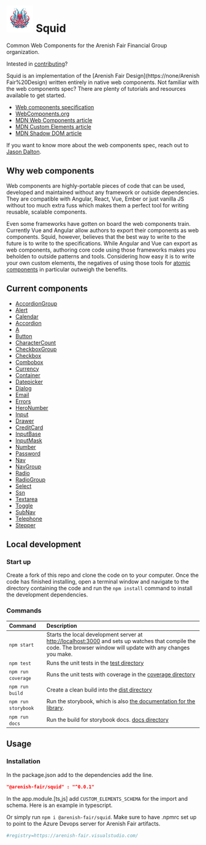 # <img src="logo.png" width="70" height="70"> Squid

Common Web Components for the Arenish Fair Financial Group organization.

Intested in [contributing](CONTRIBUTING.MD)?

Squid is an implementation of the  [Arenish Fair Design](https://none/Arenish Fair%20Design) written entirely in native web components. Not familiar with the web components spec? There are plenty of tutorials and resources available to get started.

- [Web components specification](https://github.com/w3c/webcomponents)
- [WebComponents.org](https://www.webcomponents.org/)
- [MDN Web Components article](https://developer.mozilla.org/en-US/docs/Web/Web_Components)
- [MDN Custom Elements article](https://developer.mozilla.org/en-US/docs/Web/API/Window/customElements)
- [MDN Shadow DOM article](https://developer.mozilla.org/en-US/docs/Web/API/Element/attachShadow)

If you want to know more about the web components spec, reach out to [Jason Dalton](mailto:jdalton@hotmaile.com).

## Why web components

Web components are highly-portable pieces of code that can be used, developed and maintained without any framework or outside dependencies. They are compatible with Angular, React, Vue, Ember or just vanilla JS without too much extra fuss which makes them a perfect tool for writing reusable, scalable components.

Even some frameworks have gotten on board the web components train. Currently Vue and Angular allow authors to export their components as web components. Squid, however, believes that the best way to write to the future is to write to the specifications. While Angular and Vue can export as web components, authoring core code using those frameworks makes you beholden to outside patterns and tools. Considering how easy it is to write your own custom elements, the negatives of using those tools for [atomic components](http://bradfrost.com/blog/post/atomic-web-design/) in particular outweigh the benefits.

## Current components


- [AccordionGroup](./src/squid-accordion-group)
- [Alert](./src/squid-alert)
- [Calendar](./src/squid-calendar)
- [Accordion](./src/squid-accordion)
- [A](./src/squid-a)
- [Button](./src/squid-button)
- [CharacterCount](./src/squid-character-count)
- [CheckboxGroup](./src/squid-checkbox-group)
- [Checkbox](./src/squid-checkbox)
- [Combobox](./src/squid-combobox)
- [Currency](./src/squid-currency)
- [Container](./src/squid-container)
- [Datepicker](./src/squid-datepicker)
- [Dialog](./src/squid-dialog)
- [Email](./src/squid-email)
- [Errors](./src/squid-errors)
- [HeroNumber](./src/squid-hero-number)
- [Input](./src/squid-input)
- [Drawer](./src/squid-drawer)
- [CreditCard](./src/squid-credit-card)
- [InputBase](./src/squid-input-base)
- [InputMask](./src/squid-input-mask)
- [Number](./src/squid-number)
- [Password](./src/squid-password)
- [Nav](./src/squid-nav)
- [NavGroup](./src/squid-nav-group)
- [Radio](./src/squid-radio)
- [RadioGroup](./src/squid-radio-group)
- [Select](./src/squid-select)
- [Ssn](./src/squid-ssn)
- [Textarea](./src/squid-textarea)
- [Toggle](./src/squid-toggle)
- [SubNav](./src/squid-sub-nav)
- [Telephone](./src/squid-telephone)
- [Stepper](./src/squid-stepper)

## Local development

### Start up

Create a fork of this repo and clone the code on to your computer. Once the code has finished installing, open a terminal window and navigate to the directory containing the code and run the `npm install` command to install the development dependencies.

### Commands

| Command           | Description                                     |
|:------------------|:------------------------------------------------|
| `npm start`       | Starts the local development server at [http://localhost:3000](http://localhost:3000) and sets up watches that compile the code. The browser window will update with any changes you make. |
| `npm test`        | Runs the unit tests in the [test directory](./test) |
| `npm run coverage`        | Runs the unit tests with coverage in the [coverage directory](./coverage) |
| `npm run build`   | Create a clean build into the [dist directory](./dist) |
| `npm run storybook` | Run the storybook, which is also [the documentation for the library](https://storybook.js.org/). |
| `npm run docs` | Run the build for storybook docs. [docs directory](./docs)|

## Usage

### Installation

In the package.json add to the dependencies add the line.

```json
"@arenish-fair/squid" : "^0.0.1"
```

In the app.module.[ts,js] add `CUSTOM_ELEMENTS_SCHEMA` for the import and schema. Here is an example in typescript.

Or simply run `npm i @arenish-fair/squid`. Make sure to have .npmrc set up to point to the Azure Devops server for Arenish Fair artifacts.

```bash
#registry=https://arenish-fair.visualstudio.com/
```

    
    
    
    
    
    
    
    
    
    
    
    
    
    
    
    
    
    
    
    
    
    
    
    
    
    
    
    
    
    
    
    
    
    
    
    
    
    
    
    
    
    
    
    
    
    
    
    
    
    
    
    
    
    
    
    
    
    
    
    
    
    
    
    
    
    
    
    
    
    
    
    
    
    
    
    
    
    
    
    
    
    
    
    
    
    
    
    
    
    
    
    
    
    
    
    
    
    
    
    
    
    
    
    
    
    
    
    
    
    
    
    
    
    
    
    
    
    
    
    
    
    
    
    
    
    
    
    
    
    
    
    
    
    
    
    
    
    
    
    
    
    
    
    
    